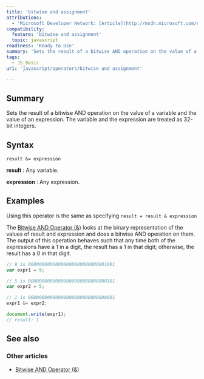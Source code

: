 ```yaml
---
title: 'bitwise and assignment'
attributions:
  - 'Microsoft Developer Network: [Article](http://msdn.microsoft.com/en-us/library/ie/a9h8y72a(v=vs.94).aspx)'
compatibility:
  feature: 'bitwise and assignment'
  topic: javascript
readiness: 'Ready to Use'
summary: 'Sets the result of a bitwise AND operation on the value of a variable and the value of an expression. The variable and the expression are treated as 32-bit integers.'
tags:
  - JS_Basic
uri: 'javascript/operators/bitwise and assignment'

---
```

## Summary

Sets the result of a bitwise AND operation on the value of a variable and the value of an expression. The variable and the expression are treated as 32-bit integers.

## Syntax

    result &= expression

**result**
:   Any variable.

**expression**
:   Any expression.

## Examples

Using this operator is the same as specifying `result = result & expression`

The [Bitwise AND Operator (&)](/javascript/operators/bitwise_and) looks at the binary representation of the values of result and expression and does a bitwise AND operation on them. The output of this operation behaves such that any time both of the expressions have a 1 in a digit, the result has a 1 in that digit; otherwise, the result has a 0 in that digit.

``` js
// 9 is 00000000000000000000000000001001
var expr1 = 9;

// 5 is 00000000000000000000000000000101
var expr2 = 5;

// 1 is 00000000000000000000000000000001
expr1 &= expr2;

document.write(expr1);
// result: 1
```

## See also

### Other articles

-   [Bitwise AND Operator (&)](/javascript/operators/bitwise_and)

